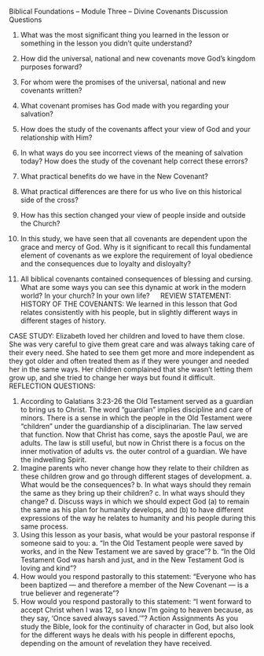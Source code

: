 Biblical Foundations – Module Three – Divine Covenants
Discussion Questions 

1.	What was the most significant thing you learned in the lesson or something in the lesson you didn’t quite understand?


2.	How did the universal, national and new covenants move God’s kingdom purposes forward? 


3.	For whom were the promises of the universal, national and new covenants written?


4.	What covenant promises has God made with you regarding your salvation?


5.	How does the study of the covenants affect your view of God and your relationship with Him?


6.	In what ways do you see incorrect views of the meaning of salvation today? How does the study of the covenant help correct these errors?


7.	What practical benefits do we have in the New Covenant?


8.	What practical differences are there for us who live on this historical side of the cross?


9.	How has this section changed your view of people inside and outside the Church?


10.	In this study, we have seen that all covenants are dependent upon the grace and mercy of God. Why is it significant to recall this fundamental element of covenants as we explore the requirement of loyal obedience and the consequences due to loyalty and disloyalty? 


11.	All biblical covenants contained consequences of blessing and cursing. What are some ways you can see this dynamic at work in the modern world? In your church? In your own life? 
 
REVIEW STATEMENT: HISTORY OF THE COVENANTS: We learned in this lesson that God relates consistently with his people, but in slightly different ways in different stages of history. 

CASE STUDY: Elizabeth loved her children and loved to have them close. She was very careful to give them great care and was always taking care of their every need. She hated to see them get more and more independent as they got older and often treated them as if they were younger and needed her in the same ways. Her children complained that she wasn’t letting them grow up, and she tried to change her ways but found it difficult.
REFLECTION QUESTIONS:
1.	According to Galatians 3:23-26 the Old Testament served as a guardian to bring us to Christ. The word “guardian” implies discipline and care of minors. There is a sense in which the people in the Old Testament were “children” under the guardianship of a disciplinarian. The law served that function. Now that Christ has come, says the apostle Paul, we are adults. The law is still useful, but now in Christ there is a focus on the inner motivation of adults vs. the outer control of a guardian. We have the indwelling Spirit. 
2.	Imagine parents who never change how they relate to their children as these children grow and go through different stages of development.
a.	What would be the consequences?
b.	In what ways should they remain the same as they bring up their children?
c.	In what ways should they change? 
d.	Discuss ways in which we should expect God (a) to remain the same as his plan for humanity develops, and (b) to have different expressions of the way he relates to humanity and his people during this same process.
3.	Using this lesson as your basis, what would be your pastoral response if someone said to you:
a.	 “In the Old Testament people were saved by works, and in the New Testament we are saved by grace”?
b.	 “In the Old Testament God was harsh and just, and in the New Testament God is loving and kind”?
4.	How would you respond pastorally to this statement: “Everyone who has been baptized — and therefore a member of the New Covenant — is a true believer and regenerate”?
5.	How would you respond pastorally to this statement: “I went forward to accept Christ when I was 12, so I know I’m going to heaven because, as they say, ‘Once saved always saved.’”?
Action Assignments
As you study the Bible, look for the continuity of character in God, but also look for the different ways he deals with his people in different epochs, depending on the amount of revelation they have received. 
